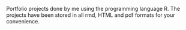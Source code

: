 Portfolio projects done by me using the programming language R. The projects have been stored in all rmd, HTML and pdf formats for your convenience. 
